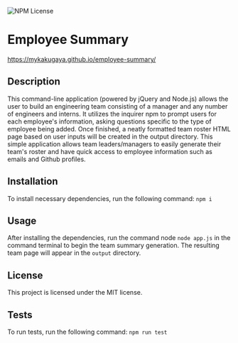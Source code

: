 ![NPM License](https://img.shields.io/static/v1?label=license&message=MIT&color=brightgreen)
# Employee Summary
https://mykakugaya.github.io/employee-summary/

## Description
This command-line application (powered by jQuery and Node.js) allows the user to build an engineering team consisting of a manager and any number of engineers and interns. It utilizes the inquirer npm to prompt users for each employee's information, asking questions specific to the type of employee being added. Once finished, a neatly formatted team roster HTML page based on user inputs will be created in the output directory. This simple application allows team leaders/managers to easily generate their team's roster and have quick access to employee information such as emails and Github profiles.

## Installation
To install necessary dependencies, run the following command: `npm i`

## Usage
After installing the dependencies, run the command node `node app.js` in the command terminal to begin the team summary generation. The resulting team page will appear in the `output` directory.

## License
This project is licensed under the MIT license.

## Tests
To run tests, run the following command: `npm run test`